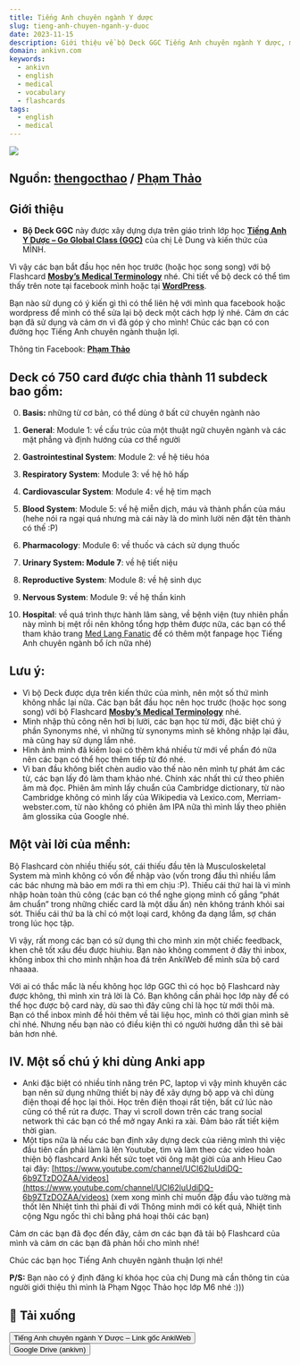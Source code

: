 ```yaml
---
title: Tiếng Anh chuyên ngành Y dược
slug: tieng-anh-chuyen-nganh-y-duoc
date: 2023-11-15
description: Giới thiệu về bộ Deck GGC Tiếng Anh chuyên ngành Y dược, một tài liệu học tập bổ ích cho người học tiếng Anh chuyên ngành Y dược.
domain: ankivn.com
keywords:
  - ankivn
  - english
  - medical
  - vocabulary
  - flashcards
tags:
  - english
  - medical
---
```


![](../../static/images/Pasted%20image%2020250128180625.png)

<!--truncate-->

## Nguồn: [thengocthao](https://thengocthao.wordpress.com/2022/01/04/minh-da-on-thi-noi-tru-nhu-the-nao/) / [Phạm Thảo](https://www.facebook.com/phamngoc.thao.583)

## Giới thiệu

- **Bộ Deck GGC** này được xây dựng dựa trên giáo trình lớp học [**Tiếng Anh Y Dược – Go Global Class (GGC)**](https://www.facebook.com/tienganhyduocggc/) của chị Lê Dung và kiến thức của MÌNH.

Vì vậy các bạn bắt đầu học nên học trước (hoặc học song song) với bộ Flashcard [**Mosby’s Medical Terminology**](https://ankiweb.net/shared/info/1588541422) nhé. Chi tiết về bộ deck có thể tìm thấy trên note tại facebook mình hoặc tại [**WordPress**](https://thengocthao.wordpress.com/).

Bạn nào sử dụng có ý kiến gì thì có thể liên hệ với mình qua facebook hoặc wordpress để mình có thể sửa lại bộ deck một cách hợp lý nhé. Cảm ơn các bạn đã sử dụng và cảm ơn vì đã góp ý cho mình! Chúc các bạn có con đường học Tiếng Anh chuyên ngành thuận lợi.

Thông tin Facebook: [**Phạm Thảo**](https://www.facebook.com/phamngoc.thao.583)

## Deck có 750 card được chia thành 11 subdeck bao gồm:

0. **Basis:** những từ cơ bản, có thể dùng ở bất cứ chuyên ngành nào

1. **General**: Module 1: về cấu trúc của một thuật ngữ chuyên ngành và các mặt phẳng và định hướng của cơ thể người
2. **Gastrointestinal System**: Module 2: về hệ tiêu hóa
3. **Respiratory System**: Module 3: về hệ hô hấp
4. **Cardiovascular System**: Module 4: về hệ tim mạch
5. **Blood System**: Module 5: về hệ miễn dịch, máu và thành phần của máu (hehe nói ra ngại quá nhưng mà cái này là do mình lười nên đặt tên thành có thế :P)
6. **Pharmacology**: Module 6: về thuốc và cách sử dụng thuốc
7. **Urinary System: Module 7**: về hệ tiết niệu
8. **Reproductive System**: Module 8: về hệ sinh dục
9. **Nervous System**: Module 9: về hệ thần kinh
10. **Hospital**: về quá trình thực hành lâm sàng, về bệnh viện (tuy nhiên phần này mình bị mệt rồi nên không tổng hợp thêm được nữa, các bạn có thể tham khảo trang [Med Lang Fanatic](https://www.facebook.com/MedLangFanatic/) để có thêm một fanpage học Tiếng Anh chuyên ngành bổ ích nữa nhé)

## Lưu ý:

- Vì bộ Deck được dựa trên kiến thức của mình, nên một số thứ mình không nhắc lại nữa. Các bạn bắt đầu học nên học trước (hoặc học song song) với bộ Flashcard [**Mosby’s Medical Terminology**](https://ankiweb.net/shared/info/1588541422) nhé.
- Mình nhập thủ công nên hơi bị lười, các bạn học từ mới, đặc biệt chú ý phần Synonyms nhé, vì những từ synonyms mình sẽ không nhập lại đâu, mà cũng hay sử dụng lắm nhé.
- Hình ảnh mình đã kiếm loại có thêm khá nhiều từ mới về phần đó nữa nên các bạn có thể học thêm tiếp từ đó nhé.
- Vì ban đầu không biết chèn audio vào thế nào nên mình tự phát âm các từ, các bạn lấy đó làm tham khảo nhé. Chính xác nhất thì cứ theo phiên âm mà đọc. Phiên âm mình lấy chuẩn của Cambridge dictionary, từ nào Cambridge không có mình lấy của Wikipedia và Lexico.com, Merriam-webster.com, từ nào không có phiên âm IPA nữa thì mình lấy theo phiên âm glossika của Google nhé.

## Một vài lời của mềnh:

Bộ Flashcard còn nhiều thiếu sót, cái thiếu đầu tên là Musculoskeletal System mà mình không có vốn để nhập vào (vốn trong đầu thì nhiều lắm các bác nhưng mà bảo em mới ra thì em chịu :P). Thiếu cái thứ hai là vì mình nhập hoàn toàn thủ công (các bạn có thể nghe giọng mình cố gắng “phát âm chuẩn” trong những chiếc card là một dấu ấn) nên không tránh khỏi sai sót. Thiếu cái thứ ba là chỉ có một loại card, không đa dạng lắm, sợ chán trong lúc học tập.

Vì vậy, rất mong các bạn có sử dụng thì cho mình xin một chiếc feedback, khen chê tốt xấu đều được hiuhiu. Bạn nào không comment ở đây thì inbox, không inbox thì cho mình nhận hoa đá trên AnkiWeb để mình sửa bộ card nhaaaa.

Với ai có thắc mắc là nếu không học lớp GGC thì có học bộ Flashcard này được không, thì mình xin trả lời là Có. Bạn không cần phải học lớp này để có thể học được bộ card này, dù sao thì đây cũng chỉ là học từ mới thôi mà. Bạn có thể inbox mình để hỏi thêm về tài liệu học, mình có thời gian mình sẽ chỉ nhé. Nhưng nếu bạn nào có điều kiện thì có người hướng dẫn thì sẽ bài bản hơn nhé.

## IV. Một số chú ý khi dùng Anki app

- Anki đặc biệt có nhiều tính năng trên PC, laptop vì vậy mình khuyên các bạn nên sử dụng những thiết bị này để xây dựng bộ app và chỉ dùng điện thoại để học lại thôi. Học trên điện thoại rất tiện, bất cứ lúc nào cũng có thể rút ra được. Thay vì scroll down trên các trang social network thì các bạn có thể mở ngay Anki ra xài. Đảm bảo rất tiết kiệm thời gian.
- Một tips nữa là nếu các bạn định xây dựng deck của riêng mình thì việc đầu tiên cần phải làm là lên Youtube, tìm và làm theo các video hoàn thiện bộ flashcard Anki hết sức toẹt vời ông mặt giời của anh Hieu Cao tại đây: [https://www.youtube.com/channel/UCI62luUdiDQ-6b9ZTzDOZAA/videos](https://www.youtube.com/channel/UCI62luUdiDQ-6b9ZTzDOZAA/videos) (xem xong mình chỉ muốn đập đầu vào tường mà thốt lên Nhiệt tình thì phải đi với Thông minh mới có kết quả, Nhiệt tình cộng Ngu ngốc thì chỉ bằng phá hoại thôi các bạn)

Cảm ơn các bạn đã đọc đến đây, cảm ơn các bạn đã tải bộ Flashcard của mình và cảm ơn các bạn đã phản hồi cho mình nhé!

Chúc các bạn học Tiếng Anh chuyên ngành thuận lợi nhé!

**P/S:** Bạn nào có ý định đăng kí khóa học của chị Dung mà cần thông tin của người giới thiệu thì mình là Phạm Ngọc Thảo học lớp M6 nhé :)))

## 🔗 Tải xuống

<div style={{display: 'flex', justifyContent: 'left', gap: '20px'}}> <a href="https://ankiweb.net/shared/info/1407245872"> <button class="buttonPrimary" type="button">Tiếng Anh chuyên ngành Y Dược – Link gốc AnkiWeb</button> </a> </div>

<div style={{display: 'flex', justifyContent: 'left', gap: '20px'}}> <a href="https://drive.google.com/file/d/1IkfbvkLeQMqbF1ZHfeUFdMu5w8QR0X-h/view?usp=sharing"> <button class="buttonPrimary" type="button">Google Drive (ankivn)</button> </a> </div>